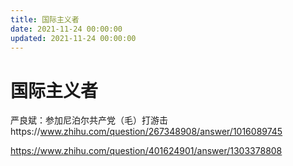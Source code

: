 ```yaml
---
title: 国际主义者
date: 2021-11-24 00:00:00
updated: 2021-11-24 00:00:00
---
```


# 国际主义者

严良斌：参加尼泊尔共产党（毛）打游击https://www.zhihu.com/question/267348908/answer/1016089745

https://www.zhihu.com/question/401624901/answer/1303378808
